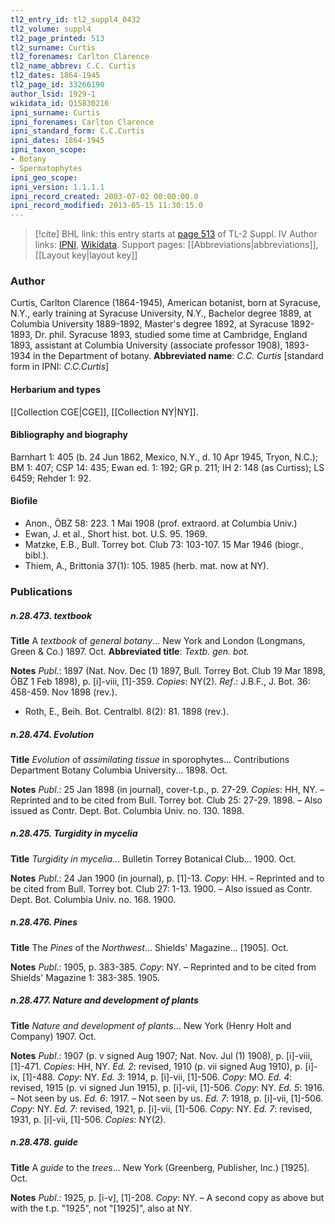 ```yaml
---
tl2_entry_id: tl2_suppl4_0432
tl2_volume: suppl4
tl2_page_printed: 513
tl2_surname: Curtis
tl2_forenames: Carlton Clarence
tl2_name_abbrev: C.C. Curtis
tl2_dates: 1864-1945
tl2_page_id: 33266190
author_lsid: 1929-1
wikidata_id: Q15830216
ipni_surname: Curtis
ipni_forenames: Carlton Clarence
ipni_standard_form: C.C.Curtis
ipni_dates: 1864-1945
ipni_taxon_scope: 
- Botany
- Spermatophytes
ipni_geo_scope: 
ipni_version: 1.1.1.1
ipni_record_created: 2003-07-02 00:00:00.0
ipni_record_modified: 2013-05-15 11:30:15.0
---
```


> [!cite] BHL link: this entry starts at [page 513](https://www.biodiversitylibrary.org/page/33266190) of TL-2 Suppl. IV
> Author links: [IPNI](https://www.ipni.org/a/1929-1), [Wikidata](https://www.wikidata.org/wiki/Q15830216). Support pages: [[Abbreviations|abbreviations]], [[Layout key|layout key]]

### Author

Curtis, Carlton Clarence (1864-1945), American botanist, born at Syracuse, N.Y., early training at Syracuse University, N.Y., Bachelor degree 1889, at Columbia University 1889-1892, Master's degree 1892, at Syracuse 1892-1893, Dr. phil. Syracuse 1893, studied some time at Cambridge, England 1893, assistant at Columbia University (associate professor 1908), 1893-1934 in the Department of botany. 
**Abbreviated name**: *C.C. Curtis* \[standard form in IPNI: *C.C.Curtis*\]

#### Herbarium and types

[[Collection CGE|CGE]], [[Collection NY|NY]].

#### Bibliography and biography

Barnhart 1: 405 (b. 24 Jun 1862, Mexico, N.Y., d. 10 Apr 1945, Tryon, N.C.); BM 1: 407; CSP 14: 435; Ewan ed. 1: 192; GR p. 211; IH 2: 148 (as Curtiss); LS 6459; Rehder 1: 92.

#### Biofile

- Anon., ÖBZ 58: 223. 1 Mai 1908 (prof. extraord. at Columbia Univ.)
- Ewan, J. et al., Short hist. bot. U.S. 95. 1969.
- Matzke, E.B., Bull. Torrey bot. Club 73: 103-107. 15 Mar 1946 (biogr., bibl.).
- Thiem, A., Brittonia 37(1): 105. 1985 (herb. mat. now at NY).

### Publications

##### n.28.473. textbook

**Title**
A *textbook* of *general botany*... New York and London (Longmans, Green & Co.) 1897. Oct.
**Abbreviated title**: *Textb. gen. bot.*

**Notes**
*Publ*.: 1897 (Nat. Nov. Dec (1) 1897, Bull. Torrey Bot. Club 19 Mar 1898, ÖBZ 1 Feb 1898), p. \[i\]-viii, \[1\]-359. *Copies*: NY(2).
*Ref*.: J.B.F., J. Bot. 36: 458-459. Nov 1898 (rev.).
- Roth, E., Beih. Bot. Centralbl. 8(2): 81. 1898 (rev.).

##### n.28.474. Evolution

**Title**
*Evolution* of *assimilating tissue* in sporophytes... Contributions Department Botany Columbia University... 1898. Oct.

**Notes**
*Publ*.: 25 Jan 1898 (in journal), cover-t.p., p. 27-29. *Copies*: HH, NY. – Reprinted and to be cited from Bull. Torrey bot. Club 25: 27-29. 1898. – Also issued as Contr. Dept. Bot. Columbia Univ. no. 130. 1898.

##### n.28.475. Turgidity in mycelia

**Title**
*Turgidity in mycelia*... Bulletin Torrey Botanical Club... 1900. Oct.

**Notes**
*Publ*.: 24 Jan 1900 (in journal), p. \[1\]-13. *Copy*: HH. – Reprinted and to be cited from Bull. Torrey bot. Club 27: 1-13. 1900. – Also issued as Contr. Dept. Bot. Columbia Univ. no. 168. 1900.

##### n.28.476. Pines

**Title**
The *Pines* of the *Northwest*... Shields' Magazine... \[1905\]. Oct.

**Notes**
*Publ*.: 1905, p. 383-385. *Copy*: NY. – Reprinted and to be cited from Shields' Magazine 1: 383-385. 1905.

##### n.28.477. Nature and development of plants

**Title**
*Nature and development of plants*... New York (Henry Holt and Company) 1907. Oct.

**Notes**
*Publ*.: 1907 (p. v signed Aug 1907; Nat. Nov. Jul (1) 1908), p. \[i\]-viii, \[1\]-471. *Copies*: HH, NY.
*Ed. 2*: revised, 1910 (p. vii signed Aug 1910), p. \[i\]-ix, \[1\]-488. *Copy*: NY.
*Ed. 3*: 1914, p. \[i\]-vii, \[1\]-506. *Copy*: MO.
*Ed. 4*: revised, 1915 (p. vi signed Jun 1915), p. \[i\]-vii, \[1\]-506. *Copy*: NY.
*Ed. 5*: 1916. – Not seen by us.
*Ed. 6*: 1917. – Not seen by us.
*Ed. 7*: 1918, p. \[i\]-vii, \[1\]-506. *Copy*: NY.
*Ed. 7*: revised, 1921, p. \[i\]-vii, \[1\]-506. *Copy*: NY.
*Ed. 7*: revised, 1931, p. \[i\]-vii, \[1\]-506. *Copies*: NY(2).

##### n.28.478. guide

**Title**
A *guide* to the *trees*... New York (Greenberg, Publisher, Inc.) \[1925\]. Oct.

**Notes**
*Publ*.: 1925, p. \[i-v\], \[1\]-208. *Copy*: NY. – A second copy as above but with the t.p. "1925", not "\[1925\]", also at NY.

